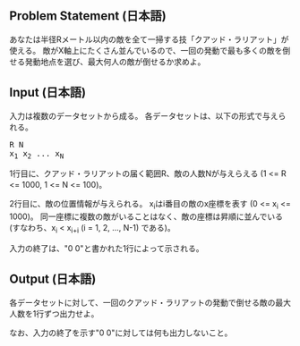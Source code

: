 Problem Statement (日本語)
--
あなたは半径Rメートル以内の敵を全て一掃する技「クアッド・ラリアット」が使える。
敵がX軸上にたくさん並んでいるので、一回の発動で最も多くの敵を倒せる発動地点を選び、最大何人の敵が倒せるか求めよ。

Input (日本語)
--
入力は複数のデータセットから成る。
各データセットは、以下の形式で与えられる。

<pre>
R N
x<sub>1</sub> x<sub>2</sub> ... x<sub>N</sub>
</pre>

1行目に、クアッド・ラリアットの届く範囲R、敵の人数Nが与えらえる (1 <= R <= 1000, 1 <= N <= 100)。

2行目に、敵の位置情報が与えられる。
x<sub>i</sub>はi番目の敵のx座標を表す (0 <= x<sub>i</sub> <= 1000)。
同一座標に複数の敵がいることはなく、敵の座標は昇順に並んでいる (すなわち、x<sub>i</sub> < x<sub>i+i</sub> (i = 1, 2, ..., N-1) である)。

入力の終了は、"0 0"と書かれた1行によって示される。

Output (日本語)
--
各データセットに対して、一回のクアッド・ラリアットの発動で倒せる敵の最大人数を1行ずつ出力せよ。

なお、入力の終了を示す"0 0"に対しては何も出力しないこと。

